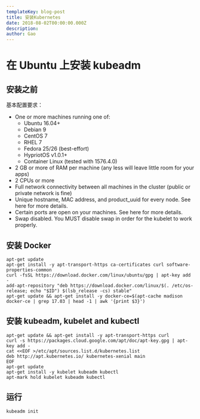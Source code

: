 ```yaml
---
templateKey: blog-post
title: 安装Kubernetes
date: 2018-08-02T00:00:00.000Z
description:
author: Gao
---
```

# 在 Ubuntu 上安装 kubeadm

## 安装之前

基本配置要求：

* One or more machines running one of:
  * Ubuntu 16.04+
  * Debian 9
  * CentOS 7
  * RHEL 7
  * Fedora 25/26 (best-effort)
  * HypriotOS v1.0.1+
  * Container Linux (tested with 1576.4.0)
* 2 GB or more of RAM per machine (any less will leave little room for your apps)
* 2 CPUs or more
* Full network connectivity between all machines in the cluster (public or private network is fine)
* Unique hostname, MAC address, and product_uuid for every node. See here for more details.
* Certain ports are open on your machines. See here for more details.
* Swap disabled. You MUST disable swap in order for the kubelet to work properly.


## 安装 Docker

```
apt-get update
apt-get install -y apt-transport-https ca-certificates curl software-properties-common
curl -fsSL https://download.docker.com/linux/ubuntu/gpg | apt-key add -
add-apt-repository "deb https://download.docker.com/linux/$(. /etc/os-release; echo "$ID") $(lsb_release -cs) stable"
apt-get update && apt-get install -y docker-ce=$(apt-cache madison docker-ce | grep 17.03 | head -1 | awk '{print $3}')
```

## 安装 kubeadm, kubelet and kubectl

```
apt-get update && apt-get install -y apt-transport-https curl
curl -s https://packages.cloud.google.com/apt/doc/apt-key.gpg | apt-key add -
cat <<EOF >/etc/apt/sources.list.d/kubernetes.list
deb http://apt.kubernetes.io/ kubernetes-xenial main
EOF
apt-get update
apt-get install -y kubelet kubeadm kubectl
apt-mark hold kubelet kubeadm kubectl
```

## 运行

```
kubeadm init
```
